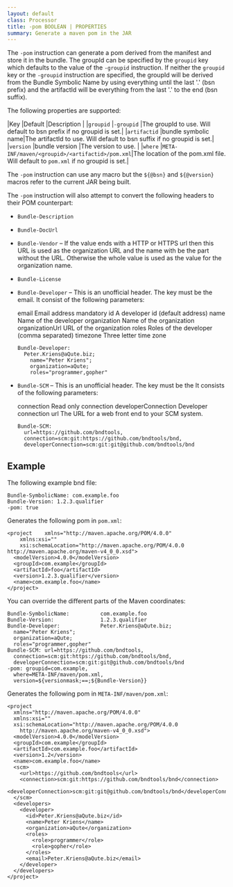 ```yaml
---
layout: default
class: Processor
title: -pom BOOLEAN | PROPERTIES
summary: Generate a maven pom in the JAR
---
```


The `-pom` instruction can generate a pom derived from the manifest and store it in the
bundle. The groupId can be specified by the `groupid` key which defaults to the value of
the `-groupid` instruction. If neither the `groupid` key or the `-groupid` instruction
are specified, the groupId will be derived from the Bundle Symbolic Name by using
everything until the last '.' (bsn prefix) and the artifactId will be everything from the
last '.' to the end (bsn suffix).

The following properties are supported:

|Key              |Default          |Description                         |
|`groupid`        |`-groupid`       |The groupId to use. Will default to bsn prefix if no groupid is set.|
|`artifactid`     |bundle symbolic name|The artifactId to use. Will default to bsn suffix if no groupid is set.|
|`version`        |bundle version   |The version to use.                 |
|`where`          |`META-INF/maven/<groupid>/<artifactid>/pom.xml`|The location of the pom.xml file. Will default to `pom.xml` if no groupid is set.|

The `-pom` instruction can use any macro but the `${@bsn}` and `${@version}` macros
refer to the current JAR being built. 

The `-pom` instruction will also attempt to convert the following headers to their POM counterpart:

* `Bundle-Description`
* `Bundle-DocUrl`
* `Bundle-Vendor`  – If the  value ends with a HTTP or HTTPS url then this URL is used as the organization URL and the name with be the part without the URL. Otherwise the whole value is used as the value for the organization name.
* `Bundle-License`
* `Bundle-Developer` – This is an unofficial header. The key must be the email. It consist of the following parameters:

	email                      Email address mandatory
	id                         A developer id (default address)
	name                       Name of the developer
	organization               Name of the organization
	organizationUrl            URL of the organization
	roles                      Roles of the developer (comma separated)
	timezone                   Three letter time zone
	
	  Bundle-Developer: 
	    Peter.Kriens@aQute.biz;
	      name="Peter Kriens";
	      organization=aQute;
	      roles="programmer,gopher"
	 
* `Bundle-SCM` – This is an unofficial header. The key must be the It consists of the following parameters:

    connection                 Read only connection
    developerConnection        Developer connection
    url                        The URL for a web front end to your SCM system.     

	  Bundle-SCM: 
	    url=https://github.com/bndtools,
	    connection=scm:git:https://github.com/bndtools/bnd,
	    developerConnection=scm:git:git@github.com/bndtools/bnd

## Example

The following example bnd file:

	Bundle-SymbolicName: com.example.foo
	Bundle-Version: 1.2.3.qualifier
	-pom: true

Generates the following pom in `pom.xml`:

	<project 	xmlns="http://maven.apache.org/POM/4.0.0" 
	  	xmlns:xsi="" 
	  	xsi:schemaLocation="http://maven.apache.org/POM/4.0.0 http://maven.apache.org/maven-v4_0_0.xsd">
  	  <modelVersion>4.0.0</modelVersion>
  	  <groupId>com.example</groupId>
  	  <artifactId>foo</artifactId>
  	  <version>1.2.3.qualifier</version>
  	  <name>com.example.foo</name>
	</project>

You can override the different parts of the Maven coordinates:

	Bundle-SymbolicName:          com.example.foo
	Bundle-Version:               1.2.3.qualifier
	Bundle-Developer:             Peter.Kriens@aQute.biz;
	  name="Peter Kriens";
	  organization=aQute;
	  roles="programmer,gopher"
	Bundle-SCM: url=https://github.com/bndtools,
	  connection=scm:git:https://github.com/bndtools/bnd,
	  developerConnection=scm:git:git@github.com/bndtools/bnd
	-pom: groupid=com.example,
	  where=META-INF/maven/pom.xml,
	  version=${versionmask;==;${Bundle-Version}}
	
Generates the following pom in `META-INF/maven/pom.xml`:

	<project 	
	  xmlns="http://maven.apache.org/POM/4.0.0" 
	  xmlns:xsi="" 
	  xsi:schemaLocation="http://maven.apache.org/POM/4.0.0 
	  	http://maven.apache.org/maven-v4_0_0.xsd">
  	  <modelVersion>4.0.0</modelVersion>
  	  <groupId>com.example</groupId>
  	  <artifactId>com.example.foo</artifactId>
  	  <version>1.2</version>
  	  <name>com.example.foo</name>
	  <scm>
	    <url>https://github.com/bndtools</url>
	    <connection>scm:git:https://github.com/bndtools/bnd</connection>
	    <developerConnection>scm:git:git@github.com/bndtools/bnd</developerConnection>
	  </scm>
	  <developers>
	    <developer>
	      <id>Peter.Kriens@aQute.biz</id>
	      <name>Peter Kriens</name>
	      <organization>aQute</organization>
	      <roles>
	        <role>programmer</role>
	        <role>gopher</role>
	      </roles>
	      <email>Peter.Kriens@aQute.biz</email>
	    </developer>
	  </developers>
	</project>

